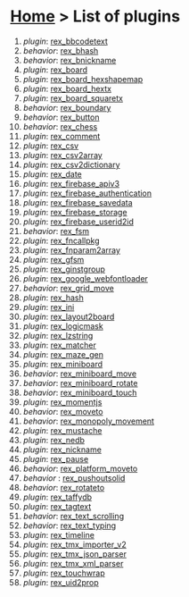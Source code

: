 # [Home](index.html) > List of plugins

1. *plugin*: [rex_bbcodetext](rex_bbcodetext.html)
2. *behavior*: [rex_bhash](rex.bhash.html)
3. *behavior*: [rex_bnickname](rex_bnickname.html)
4. *plugin*: [rex_board](rex_board.html)
5. *plugin*: [rex_board_hexshapemap](rex_board_hexshapemap.html)
6. *plugin*: [rex_board_hextx](rex_board_hextx.html)
7. *plugin*: [rex_board_squaretx](rex_board_squaretx.html)
8. *behavior*: [rex_boundary](rex_boundary.html)
9. *behavior*: [rex_button](rex_button.html)
10. *behavior*: [rex_chess](rex_chess.html)
11. *plugin*: [rex_comment](rex_comment.html)
12. *plugin*: [rex_csv](rex_csv.html)
13. *plugin*: [rex_csv2array](rex_csv2array.html)
14. *plugin*: [rex_csv2dictionary](rex_csv2dictionary.html)
15. *plugin*: [rex_date](rex_date.html)
16. *plugin*: [rex_firebase_apiv3](rex_firebase_apiv3.html)
17. *plugin*: [rex_firebase_authentication](rex_firebase_authentication.html)
18. *plugin*: [rex_firebase_savedata](rex_firebase_savedata.html)
19. *plugin*: [rex_firebase_storage](rex_firebase_storage.html)
20. *plugin*: [rex_firebase_userid2id](rex_firebase_userid2id.html)
21. *behavior*: [rex_fsm](rex_fsm.html)
22. *plugin*: [rex_fncallpkg](rex_fncallpkg.html)
23. *plugin*: [rex_fnparam2array](rex_fnparam2array.html)
24. *plugin*: [rex_gfsm](rex_gfsm.html)
25. *plugin*: [rex_ginstgroup](rex_ginstgroup.html)
26. *plugin*: [rex_google_webfontloader](rex_google_webfontloader.html)
27. *behavior*: [rex_grid_move](rex_grid_move.html)
28. *plugin*: [rex_hash](rex_hash.html)
29. *plugin*: [rex_ini](rex_ini.html)
30. *plugin*: [rex_layout2board](rex_layout2board.html)
31. *plugin*: [rex_logicmask](rex_logicmask.html)
32. *plugin*: [rex_lzstring](rex_lzstring.html)
33. *plugin*: [rex_matcher](rex_matcher.html)
34. *plugin*: [rex_maze_gen](rex_maze_gen.html)
35. *plugin*: [rex_miniboard](rex_miniboard.html)
36. *behavior*: [rex_miniboard_move](rex_miniboard_move.html)
37. *behavior*: [rex_miniboard_rotate](rex_miniboard_rotate.html)
38. *behavior*: [rex_miniboard_touch](rex_miniboard_touch.html)
39. *plugin*: [rex_momentjs](rex_momentjs.html)
40. *behavior*: [rex_moveto](rex_moveto.html)
41. *behavior*: [rex_monopoly_movement](rex_monopoly_movement.html)
42. *plugin*: [rex_mustache](rex_mustache.html)
43. *plugin*: [rex_nedb](rex_nedb.html)
44. *plugin*: [rex_nickname](rex_nickname.html)
45. *plugin*: [rex_pause](rex_pause.html)
46. *behavior*: [rex_platform_moveto](rex_platform_moveto.html)
47. *behavior* : [rex_pushoutsolid](rex_pushoutsolid.html)
48. *behavior*: [rex_rotateto](rex_rotateto.html)
49. *plugin*: [rex_taffydb](rex_taffydb.html)
50. *plugin*: [rex_tagtext](rex_tagtext.html)
51. *behavior*: [rex_text_scrolling](rex_text_scrolling.html)
52. *behavior*: [rex_text_typing](rex_text_typing.html)
53. *plugin*: [rex_timeline](rex_timeline.html)
54. *plugin*: [rex_tmx_importer_v2](rex_tmx_importer_v2.html)
55. *plugin*: [rex_tmx_json_parser](rex_tmx_json_parser.html)
56. *plugin*: [rex_tmx_xml_parser](rex_tmx_xml_parser.html)
57. *plugin*: [rex_touchwrap](rex_touchwrap.html)
58. *plugin*: [rex_uid2prop](rex_uid2prop.html)

